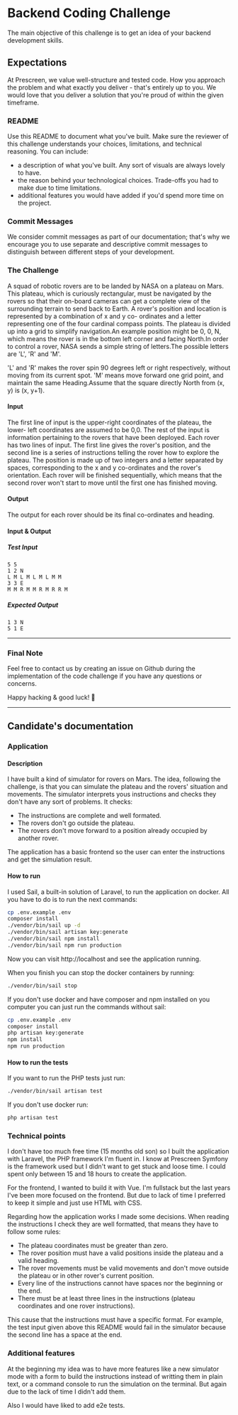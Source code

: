 # Backend Coding Challenge
The main objective of this challenge is to get an idea of your backend development skills.

## Expectations
At Prescreen, we value well-structure and tested code. How you approach the problem and what exactly you deliver - that's entirely up to you. We would love that you deliver a solution that you're proud of within the given timeframe.

### README
Use this README to document what you've built.
Make sure the reviewer of this challenge understands your choices, limitations, and technical reasoning. You can include:
- a description of what you've built. Any sort of visuals are always lovely to have.
- the reason behind your technological choices. Trade-offs you had to make due to time limitations.
- additional features you would have added if you'd spend more time on the project.

### Commit Messages
We consider commit messages as part of our documentation; that's why we encourage you to use separate and descriptive commit messages to distinguish between different steps of your development.

### The Challenge
A squad of robotic rovers are to be landed by NASA on a plateau on Mars. This plateau, which is curiously rectangular, must be navigated by the rovers so that their on-board cameras can get a complete view of the surrounding terrain to send back to Earth. A rover's position and location is represented by a combination of x and y co- ordinates and a letter representing one of the four cardinal compass points. The plateau is divided up into a grid to simplify navigation.An example position might be 0, 0, N, which means the rover is in the bottom left corner and facing North.In order to control a rover, NASA sends a simple string of letters.The possible letters are 'L', 'R' and 'M'.

'L' and 'R' makes the rover spin 90 degrees left or right respectively, without moving from its current spot.
'M' means move forward one grid point, and maintain the same Heading.Assume that the square directly North from (x, y) is (x, y+1).

#### Input
The first line of input is the upper-right coordinates of the plateau, the lower- left coordinates are assumed to be 0,0.
The rest of the input is information pertaining to the rovers that have been deployed. Each rover has two lines of input. The first line gives the rover's position, and the second line is a series of instructions telling the rover how to explore the plateau. The position is made up of two integers and a letter separated by spaces, corresponding to the x and y co-ordinates and the rover's orientation. Each rover will be finished sequentially, which means that the second rover won't start to move until the first one has finished moving.

#### Output
The output for each rover should be its final co-ordinates and heading.

#### Input & Output 
##### Test Input
```
5 5
1 2 N 
L M L M L M L M M
3 3 E
M M R M M R M R R M
```

##### Expected Output
```
1 3 N
5 1 E
```

---

### Final Note

Feel free to contact us by creating an issue on Github during the implementation of the code challenge if you have any questions or concerns.

Happy hacking & good luck! 🚀

---

## Candidate's documentation

### Application

#### Description

I have built a kind of simulator for rovers on Mars. The idea, following the challenge, is that you can simulate the plateau and the rovers' situation and movements. The simulator interprets yous instructions and checks they don't have any sort of problems. It checks:

* The instructions are complete and well formated.
* The rovers don't go outside the plateau.
* The rovers don't move forward to a position already occupied by another rover.

The application has a basic frontend so the user can enter the instructions and get the simulation result.

#### How to run

I used Sail, a built-in solution of Laravel, to run the application on docker. All you have to do is to run the next commands:

```bash
cp .env.example .env
composer install
./vendor/bin/sail up -d
./vendor/bin/sail artisan key:generate
./vendor/bin/sail npm install
./vendor/bin/sail npm run production
```

Now you can visit http://localhost and see the application running.

When you finish you can stop the docker containers by running:

```bash
./vendor/bin/sail stop
```

If you don't use docker and have composer and npm installed on you computer you can just run the commands without sail:

```bash
cp .env.example .env
composer install
php artisan key:generate
npm install
npm run production
```

#### How to run the tests

If you want to run the PHP tests just run:

```bash
./vendor/bin/sail artisan test
```

If you don't use docker run:

```bash
php artisan test
```

### Technical points

I don't have too much free time (15 months old son) so I built the application with Laravel, the PHP framework I'm fluent in. I know at Prescreen Symfony is the framework used but I didn't want to get stuck and loose time. I could spent only between 15 and 18 hours to create the application.

For the frontend, I wanted to build it with Vue. I'm fullstack but the last years I've been more focused on the frontend. But due to lack of time I preferred to keep it simple and just use HTML with CSS.

Regarding how the application works I made some decisions. When reading the instructions I check they are well formatted, that means they have to follow some rules:

* The plateau coordinates must be greater than zero.
* The rover position must have a valid positions inside the plateau and a valid heading.
* The rover movements must be valid movements and don't move outside the plateau or in other rover's current position.
* Every line of the instructions cannot have spaces nor the beginning or the end.
* There must be at least three lines in the instructions (plateau coordinates and one rover instructions).

This cause that the instructions must have a specific format. For example, the test input given above this README would fail in the simulator because the second line has a space at the end.

### Additional features

At the beginning my idea was to have more features like a new simulator mode with a form to build the instructions instead of writting them in plain text, or a command console to run the simulation on the terminal. But again due to the lack of time I didn't add them.

Also I would have liked to add e2e tests.
